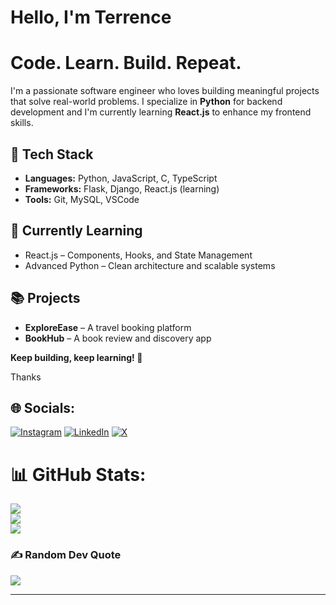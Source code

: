 # Hello, I'm Terrence  
# Code. Learn. Build. Repeat.

I'm a passionate software engineer who loves building meaningful projects that solve real-world problems. I specialize in **Python** for backend development and I'm currently learning **React.js** to enhance my frontend skills.

## 🔧 Tech Stack
- **Languages:** Python, JavaScript, C, TypeScript
- **Frameworks:** Flask, Django, React.js (learning)
- **Tools:** Git, MySQL, VSCode

## 🌱 Currently Learning
- React.js – Components, Hooks, and State Management
- Advanced Python – Clean architecture and scalable systems

## 📚 Projects
- **ExploreEase** – A travel booking platform
- **BookHub** – A book review and discovery app

**Keep building, keep learning! 💪**

Thanks


## 🌐 Socials:
[![Instagram](https://img.shields.io/badge/Instagram-%23E4405F.svg?logo=Instagram&logoColor=white)](https://instagram.com/https://www.instagram.com/_._terrence/) [![LinkedIn](https://img.shields.io/badge/LinkedIn-%230077B5.svg?logo=linkedin&logoColor=white)](https://linkedin.com/in/https://www.linkedin.com/in/terrencembelenga/) [![X](https://img.shields.io/badge/X-black.svg?logo=X&logoColor=white)](https://x.com/https://x.com/TerrenceTito) 

# 📊 GitHub Stats:
![](https://github-readme-stats.vercel.app/api?username=Mbelenga&theme=dark&hide_border=false&include_all_commits=true&count_private=false)<br/>
![](https://github-readme-streak-stats.herokuapp.com/?user=Mbelenga&theme=dark&hide_border=false)<br/>
![](https://github-readme-stats.vercel.app/api/top-langs/?username=Mbelenga&theme=dark&hide_border=false&include_all_commits=true&count_private=false&layout=compact)

### ✍️ Random Dev Quote
![](https://quotes-github-readme.vercel.app/api?type=horizontal&theme=radical)

---

<!-- Proudly created with GPRM ( https://gprm.itsvg.in ) -->
